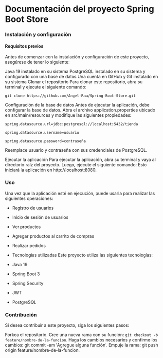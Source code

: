 # Documentación del proyecto Spring Boot Store

### Instalación y configuración
#### Requisitos previos
Antes de comenzar con la instalación y configuración de este proyecto, asegúrese de tener lo siguiente:

Java 19 instalado en su sistema
PostgreSQL instalado en su sistema y configurado con una base de datos
Una cuenta en GitHub y Git instalado en su sistema
Clonar el repositorio
Para clonar este repositorio, abra su terminal y ejecute el siguiente comando:

`git clone https://github.com/Angel-Raa/Spring-Boot-Store.git `

Configuración de la base de datos
Antes de ejecutar la aplicación, debe configurar la base de datos. Abra el archivo application.properties ubicado en src/main/resources y modifique las siguientes propiedades:

`spring.datasource.url=jdbc:postgresql://localhost:5432/tienda` 

`spring.datasource.username=usuario` 
 
`spring.datasource.password=contraseña`

Reemplace usuario y contraseña con sus credenciales de PostgreSQL.

Ejecutar la aplicación
Para ejecutar la aplicación, abra su terminal y vaya al directorio raíz del proyecto. Luego, ejecute el siguiente comando:
Esto iniciará la aplicación en http://localhost:8080.

### Uso
Una vez que la aplicación esté en ejecución, puede usarla para realizar las siguientes operaciones:

- Registro de usuarios
- Inicio de sesión de usuarios
- Ver productos
- Agregar productos al carrito de compras
- Realizar pedidos
- Tecnologías utilizadas
Este proyecto utiliza las siguientes tecnologías:

- Java 19
- Spring Boot 3
- Spring Security
- JWT
- PostgreSQL

### Contribución
Si desea contribuir a este proyecto, siga los siguientes pasos:

Forkea el repositorio.
Cree una nueva rama con su función: `git checkout -b feature/nombre-de-la-funcion`.
Haga los cambios necesarios y confirme los cambios: git commit -am 'Agregue alguna función'.
Empuje la rama: git push origin feature/nombre-de-la-funcion.

